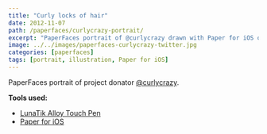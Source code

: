 ```yaml
---
title: "Curly locks of hair"
date: 2012-11-07
path: /paperfaces/curlycrazy-portrait/
excerpt: "PaperFaces portrait of @curlycrazy drawn with Paper for iOS on an iPad."
image: ../../images/paperfaces-curlycrazy-twitter.jpg
categories: [paperfaces]
tags: [portrait, illustration, Paper for iOS]
---
```


PaperFaces portrait of project donator [@curlycrazy](https://twitter.com/curlycrazy).

**Tools used:**

- [LunaTik Alloy Touch Pen](https://www.amazon.com/gp/product/B00821TR7G/ref=as_li_ss_tl?ie=UTF8&tag=mademist-20&linkCode=as2&camp=1789&creative=390957&creativeASIN=B00821TR7G)
- [Paper for iOS](https://paper.bywetransfer.com/)
